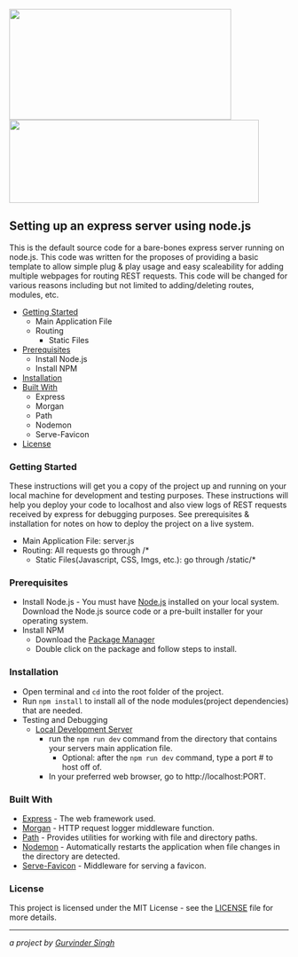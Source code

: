 <img src="https://upload.wikimedia.org/wikipedia/commons/thumb/d/d9/Node.js_logo.svg/1200px-Node.js_logo.svg.png" width=400 height=200> <img src="https://upload.wikimedia.org/wikipedia/commons/6/64/Expressjs.png" width=450 height=150>

## Setting up an express server using node.js ##
This is the default source code for a bare-bones express server running on node.js. This code was written for the proposes of providing a basic template to allow simple plug & play usage and easy scaleability for adding multiple webpages for routing REST requests. This code will be changed for various reasons including but not limited to adding/deleting routes, modules, etc.

* [Getting Started](#getting-started)
  * Main Application File
  * Routing
    * Static Files
* [Prerequisites](#prerequisites)
  * Install Node.js
  * Install NPM
* [Installation](#installation)
* [Built With](#built-with)
  * Express
  * Morgan
  * Path
  * Nodemon
  * Serve-Favicon
* [License](#license)

### Getting Started
These instructions will get you a copy of the project up and running on your local machine for development and testing purposes. These instructions will help you deploy your code to localhost and also view logs of REST requests received by express for debugging purposes. See prerequisites & installation for notes on how to deploy the project on a live system.
* Main Application File: server.js
* Routing: All requests go through /*
  * Static Files(Javascript, CSS, Imgs, etc.): go through /static/*

### Prerequisites ###
* Install Node.js - You must have [Node.js](https://nodejs.org/en/download/) installed on your local system. Download the Node.js source code or a pre-built installer for your operating system.
* Install NPM
  * Download the [Package Manager](https://www.npmjs.com/get-npm)
  * Double click on the package and follow steps to install.

### Installation ###
* Open terminal and ```cd``` into the root folder of the project.
* Run ```npm install``` to install all of the node modules(project dependencies) that are needed.
* Testing and Debugging
  * [Local Development Server](https://nodejs.org/en/docs/guides/getting-started-guide/)
    * run the `npm run dev` command from the directory that contains your servers main application file.
      * Optional: after the `npm run dev` command, type a port # to host off of.
    * In your preferred web browser, go to http://localhost:PORT.

### Built With ###
* [Express](https://expressjs.com/) - The web framework used.
* [Morgan](https://www.npmjs.com/package/morgan) - HTTP request logger middleware function.
* [Path](https://nodejs.org/api/path.html) - Provides utilities for working with file and directory paths.
* [Nodemon](https://www.npmjs.com/package/nodemon) - Automatically restarts the application when file changes in the directory are detected.
* [Serve-Favicon](https://www.npmjs.com/package/serve-favicon) - Middleware for serving a favicon.

### License ###
This project is licensed under the MIT License - see the [LICENSE](LICENSE) file for more details.
- - - -
_a project by [Gurvinder Singh](https://github.com/gurvinder)_
